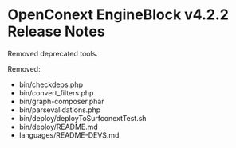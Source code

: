 # OpenConext EngineBlock v4.2.2 Release Notes #

Removed deprecated tools.

Removed:
* bin/checkdeps.php
* bin/convert_filters.php
* bin/graph-composer.phar
* bin/parsevalidations.php
* bin/deploy/deployToSurfconextTest.sh
* bin/deploy/README.md
* languages/README-DEVS.md